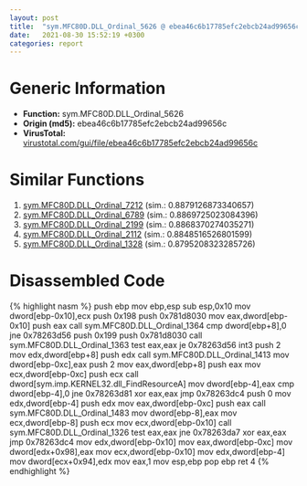 ```yaml
---
layout: post
title:  "sym.MFC80D.DLL_Ordinal_5626 @ ebea46c6b17785efc2ebcb24ad99656c"
date:   2021-08-30 15:52:19 +0300
categories: report
---
```


# Generic Information
- **Function:** sym.MFC80D.DLL\_Ordinal\_5626
- **Origin (md5):** ebea46c6b17785efc2ebcb24ad99656c
- **VirusTotal:** [virustotal.com/gui/file/ebea46c6b17785efc2ebcb24ad99656c][virustotal_ref]



# Similar Functions

1. [sym.MFC80D.DLL\_Ordinal\_7212][similar_1_ref] (sim.: 0.8879126873340657)
2. [sym.MFC80D.DLL\_Ordinal\_6789][similar_2_ref] (sim.: 0.8869725023084396)
3. [sym.MFC80D.DLL\_Ordinal\_2199][similar_3_ref] (sim.: 0.8868370274035271)
4. [sym.MFC80D.DLL\_Ordinal\_2112][similar_4_ref] (sim.: 0.8848516526801599)
5. [sym.MFC80D.DLL\_Ordinal\_1328][similar_5_ref] (sim.: 0.8795208323285726)


# Disassembled Code

{% highlight nasm %}
push ebp
mov ebp,esp
sub esp,0x10
mov dword[ebp-0x10],ecx
push 0x198
push 0x781d8030
mov eax,dword[ebp-0x10]
push eax
call sym.MFC80D.DLL_Ordinal_1364
cmp dword[ebp+8],0
jne 0x78263d56
push 0x199
push 0x781d8030
call sym.MFC80D.DLL_Ordinal_1363
test eax,eax
je 0x78263d56
int3 
push 2
mov edx,dword[ebp+8]
push edx
call sym.MFC80D.DLL_Ordinal_1413
mov dword[ebp-0xc],eax
push 2
mov eax,dword[ebp+8]
push eax
mov ecx,dword[ebp-0xc]
push ecx
call dword[sym.imp.KERNEL32.dll_FindResourceA]
mov dword[ebp-4],eax
cmp dword[ebp-4],0
jne 0x78263d81
xor eax,eax
jmp 0x78263dc4
push 0
mov edx,dword[ebp-4]
push edx
mov eax,dword[ebp-0xc]
push eax
call sym.MFC80D.DLL_Ordinal_1483
mov dword[ebp-8],eax
mov ecx,dword[ebp-8]
push ecx
mov ecx,dword[ebp-0x10]
call sym.MFC80D.DLL_Ordinal_1326
test eax,eax
jne 0x78263da7
xor eax,eax
jmp 0x78263dc4
mov edx,dword[ebp-0x10]
mov eax,dword[ebp-0xc]
mov dword[edx+0x98],eax
mov ecx,dword[ebp-0x10]
mov edx,dword[ebp-4]
mov dword[ecx+0x94],edx
mov eax,1
mov esp,ebp
pop ebp
ret 4
{% endhighlight %}


[similar_1_ref]: /report/sym.MFC80D.DLL_Ordinal_7212@ebea46c6b17785efc2ebcb24ad99656c
[similar_2_ref]: /report/sym.MFC80D.DLL_Ordinal_6789@ebea46c6b17785efc2ebcb24ad99656c
[similar_3_ref]: /report/sym.MFC80D.DLL_Ordinal_2199@ebea46c6b17785efc2ebcb24ad99656c
[similar_4_ref]: /report/sym.MFC80D.DLL_Ordinal_2112@ebea46c6b17785efc2ebcb24ad99656c
[similar_5_ref]: /report/sym.MFC80D.DLL_Ordinal_1328@ebea46c6b17785efc2ebcb24ad99656c
[virustotal_ref]: https://www.virustotal.com/gui/file/ebea46c6b17785efc2ebcb24ad99656c